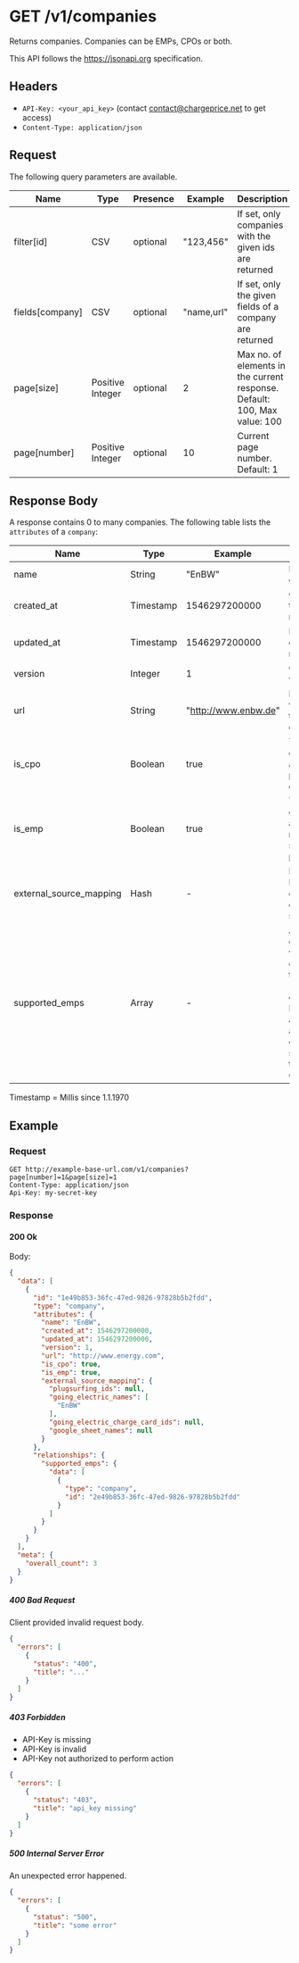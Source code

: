 # GET /v1/companies

Returns companies. Companies can be EMPs, CPOs or both.

This API follows the https://jsonapi.org specification.

## Headers

* `API-Key: <your_api_key>` (contact contact@chargeprice.net to get access)
* `Content-Type: application/json`

## Request

The following query parameters are available.

| **Name**        | **Type**         | **Presence** | **Example** | **Description**                                                           |
| --------------- | ---------------- | ------------ | ----------- | ------------------------------------------------------------------------- |
| filter[id]      | CSV              | optional     | "123,456"   | If set, only companies with the given ids are returned                    |
| fields[company] | CSV              | optional     | "name,url"  | If set, only the given fields of a company are returned                   |
| page[size]      | Positive Integer | optional     | 2           | Max no. of elements in the current response. Default: 100, Max value: 100 |
| page[number]    | Positive Integer | optional     | 10          | Current page number. Default: 1                                           |

## Response Body

A response contains 0 to many companies.
The following table lists the `attributes` of a `company`:

| **Name**                | **Type**  | **Example**          | **Description**                                                                                                                        |
| ----------------------- | --------- | -------------------- | -------------------------------------------------------------------------------------------------------------------------------------- |
| name                    | String    | "EnBW"               | Name of the company                                                                                                                    |
| created_at              | Timestamp | 1546297200000        | Creation time of the resource                                                                                                          |
| updated_at              | Timestamp | 1546297200000        | Last update of the resource                                                                                                            |
| version                 | Integer   | 1                    | Current lock version                                                                                                                   |
| url                     | String    | "http://www.enbw.de" | E-Mobility website of the company                                                                                                      |
| is_cpo                  | Boolean   | true                 | True if the company is a charge point operator                                                                                         |
| is_emp                  | Boolean   | true                 | True if the company is an e-mobility service provider                                                                                  |
| external_source_mapping | Hash      | -                    | Names or IDs in external data sources                                                                                                  |
| supported_emps          | Array     | -                    | All EMP companies which are connected to this CPO (=customers of these EMPS are able to activate charging stations of the current CPO) |

Timestamp = Millis since 1.1.1970

## Example

### Request

```http
GET http://example-base-url.com/v1/companies?page[number]=1&page[size]=1
Content-Type: application/json
Api-Key: my-secret-key
```

### Response

#### 200 Ok

Body:
```json
{
  "data": [
    {
      "id": "1e49b853-36fc-47ed-9826-97828b5b2fdd",
      "type": "company",
      "attributes": {
        "name": "EnBW",
        "created_at": 1546297200000,
        "updated_at": 1546297200000,
        "version": 1,
        "url": "http://www.energy.com",
        "is_cpo": true,
        "is_emp": true,
        "external_source_mapping": {
          "plugsurfing_ids": null,
          "going_electric_names": [
            "EnBW"
          ],
          "going_electric_charge_card_ids": null,
          "google_sheet_names": null
        }
      },
      "relationships": {
        "supported_emps": {
          "data": [
            {
              "type": "company",
              "id": "2e49b853-36fc-47ed-9826-97828b5b2fdd"
            }
          ]
        }
      }
    }
  ],
  "meta": {
    "overall_count": 3
  }
}
```

##### 400 Bad Request

Client provided invalid request body.

```json
{
  "errors": [
    {
      "status": "400",
      "title": "..."
    }
  ]
}
```

##### 403 Forbidden

* API-Key is missing
* API-Key is invalid
* API-Key not authorized to perform action

```json
{
  "errors": [
    {
      "status": "403",
      "title": "api_key missing"
    }
  ]
}
```

##### 500 Internal Server Error

An unexpected error happened.

```json
{
  "errors": [
    {
      "status": "500",
      "title": "some error"
    }
  ]
}
```